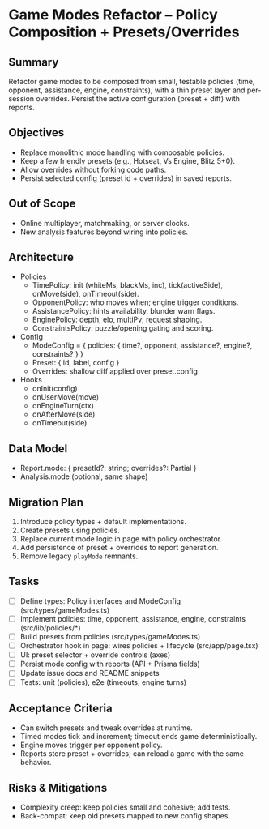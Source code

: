 # Game Modes Refactor – Policy Composition + Presets/Overrides

## Summary
Refactor game modes to be composed from small, testable policies (time, opponent, assistance, engine, constraints), with a thin preset layer and per-session overrides. Persist the active configuration (preset + diff) with reports.

## Objectives
- Replace monolithic mode handling with composable policies.
- Keep a few friendly presets (e.g., Hotseat, Vs Engine, Blitz 5+0).
- Allow overrides without forking code paths.
- Persist selected config (preset id + overrides) in saved reports.

## Out of Scope
- Online multiplayer, matchmaking, or server clocks.
- New analysis features beyond wiring into policies.

## Architecture
- Policies
  - TimePolicy: init (whiteMs, blackMs, inc), tick(activeSide), onMove(side), onTimeout(side).
  - OpponentPolicy: who moves when; engine trigger conditions.
  - AssistancePolicy: hints availability, blunder warn flags.
  - EnginePolicy: depth, elo, multiPv; request shaping.
  - ConstraintsPolicy: puzzle/opening gating and scoring.
- Config
  - ModeConfig = { policies: { time?, opponent, assistance?, engine?, constraints? } }
  - Preset: { id, label, config }
  - Overrides: shallow diff applied over preset.config
- Hooks
  - onInit(config)
  - onUserMove(move)
  - onEngineTurn(ctx)
  - onAfterMove(side)
  - onTimeout(side)

## Data Model
- Report.mode: { presetId?: string; overrides?: Partial<ModeConfig> }
- Analysis.mode (optional, same shape)

## Migration Plan
1) Introduce policy types + default implementations.
2) Create presets using policies.
3) Replace current mode logic in page with policy orchestrator.
4) Add persistence of preset + overrides to report generation.
5) Remove legacy `playMode` remnants.

## Tasks
- [ ] Define types: Policy interfaces and ModeConfig (src/types/gameModes.ts)
- [ ] Implement policies: time, opponent, assistance, engine, constraints (src/lib/policies/*)
- [ ] Build presets from policies (src/types/gameModes.ts)
- [ ] Orchestrator hook in page: wires policies + lifecycle (src/app/page.tsx)
- [ ] UI: preset selector + override controls (axes)
- [ ] Persist mode config with reports (API + Prisma fields)
- [ ] Update issue docs and README snippets
- [ ] Tests: unit (policies), e2e (timeouts, engine turns)

## Acceptance Criteria
- Can switch presets and tweak overrides at runtime.
- Timed modes tick and increment; timeout ends game deterministically.
- Engine moves trigger per opponent policy.
- Reports store preset + overrides; can reload a game with the same behavior.

## Risks & Mitigations
- Complexity creep: keep policies small and cohesive; add tests.
- Back-compat: keep old presets mapped to new config shapes.
